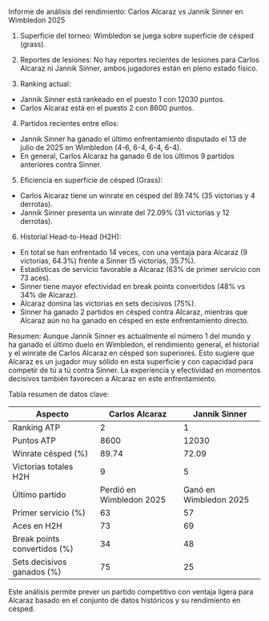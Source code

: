 Informe de análisis del rendimiento: Carlos Alcaraz vs Jannik Sinner en Wimbledon 2025

1. Superficie del torneo: Wimbledon se juega sobre superficie de césped (grass).

2. Reportes de lesiones: No hay reportes recientes de lesiones para Carlos Alcaraz ni Jannik Sinner, ambos jugadores están en pleno estado físico.

3. Ranking actual:
- Jannik Sinner está rankeado en el puesto 1 con 12030 puntos.
- Carlos Alcaraz está en el puesto 2 con 8600 puntos.

4. Partidos recientes entre ellos:
- Jannik Sinner ha ganado el último enfrentamiento disputado el 13 de julio de 2025 en Wimbledon (4-6, 6-4, 6-4, 6-4).
- En general, Carlos Alcaraz ha ganado 6 de los últimos 9 partidos anteriores contra Sinner.

5. Eficiencia en superficie de césped (Grass):
- Carlos Alcaraz tiene un winrate en césped del 89.74% (35 victorias y 4 derrotas).
- Jannik Sinner presenta un winrate del 72.09% (31 victorias y 12 derrotas).

6. Historial Head-to-Head (H2H):
- En total se han enfrentado 14 veces, con una ventaja para Alcaraz (9 victorias, 64.3%) frente a Sinner (5 victorias, 35.7%).
- Estadísticas de servicio favorable a Alcaraz (63% de primer servicio con 73 aces).
- Sinner tiene mayor efectividad en break points convertidos (48% vs 34% de Alcaraz).
- Alcaraz domina las victorias en sets decisivos (75%).
- Sinner ha ganado 2 partidos en césped contra Alcaraz, mientras que Alcaraz aún no ha ganado en césped en este enfrentamiento directo.

Resumen: Aunque Jannik Sinner es actualmente el número 1 del mundo y ha ganado el último duelo en Wimbledon, el rendimiento general, el historial y el winrate de Carlos Alcaraz en césped son superiores. Esto sugiere que Alcaraz es un jugador muy sólido en esta superficie y con capacidad para competir de tú a tú contra Sinner. La experiencia y efectividad en momentos decisivos también favorecen a Alcaraz en este enfrentamiento.

Tabla resumen de datos clave:

| Aspecto                | Carlos Alcaraz            | Jannik Sinner           |
|------------------------|---------------------------|-------------------------|
| Ranking ATP            | 2                         | 1                       |
| Puntos ATP             | 8600                      | 12030                   |
| Winrate césped (%)     | 89.74                     | 72.09                   |
| Victorias totales H2H  | 9                         | 5                       |
| Último partido         | Perdió en Wimbledon 2025  | Ganó en Wimbledon 2025  |
| Primer servicio (%)    | 63                        | 57                      |
| Aces en H2H            | 73                        | 69                      |
| Break points convertidos (%) | 34                  | 48                      |
| Sets decisivos ganados (%) | 75                     | 25                      |

Este análisis permite prever un partido competitivo con ventaja ligera para Alcaraz basado en el conjunto de datos históricos y su rendimiento en césped.